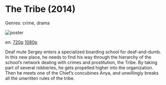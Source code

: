 # The Tribe (2014)

Genres: crime, drama

![poster](http://image.tmdb.org/t/p/w500/puPIpa7jVZteyMASL9l84tBY75O.jpg)

en:
  [720p](magnet:?xt=urn:btih:4FB309BADB0913BF2E34E75203E1485A517F369A&tr=udp://glotorrents.pw:6969/announce&tr=udp://tracker.opentrackr.org:1337/announce&tr=udp://torrent.gresille.org:80/announce&tr=udp://tracker.openbittorrent.com:80&tr=udp://tracker.coppersurfer.tk:6969&tr=udp://tracker.leechers-paradise.org:6969&tr=udp://p4p.arenabg.ch:1337&tr=udp://tracker.internetwarriors.net:1337)
  [1080p](magnet:?xt=urn:btih:CD8ED4ACAA29C50E1C2769D302B7EF4BBBBB6BA5&tr=udp://glotorrents.pw:6969/announce&tr=udp://tracker.opentrackr.org:1337/announce&tr=udp://torrent.gresille.org:80/announce&tr=udp://tracker.openbittorrent.com:80&tr=udp://tracker.coppersurfer.tk:6969&tr=udp://tracker.leechers-paradise.org:6969&tr=udp://p4p.arenabg.ch:1337&tr=udp://tracker.internetwarriors.net:1337)
  


Deaf mute Sergey enters a specialized boarding school for deaf-and-dumb. In this new place, he needs to find his way through the hierarchy of the school’s network dealing with crimes and prostitution, the Tribe. By taking part of several robberies, he gets propelled higher into the organization. Then he meets one of the Chief’s concubines Anya, and unwillingly breaks all the unwritten rules of the tribe.